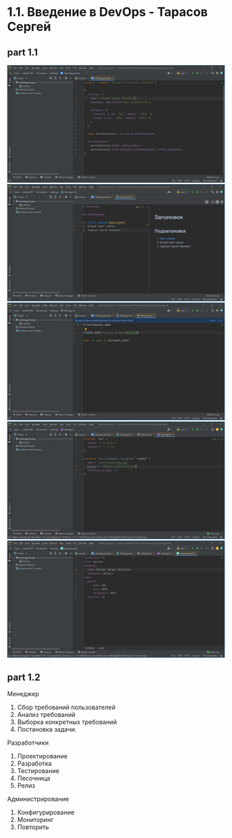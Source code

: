 # 1.1. Введение в DevOps - Тарасов Сергей

## part 1.1

<img src="https://github.com/tarsepav/netology_devops/blob/main/img/1.jsonnet.jpg"></img>
<img src="https://github.com/tarsepav/netology_devops/blob/main/img/1.md.jpg"></img>
<img src="https://github.com/tarsepav/netology_devops/blob/main/img/1.sh.jpg"></img>
<img src="https://github.com/tarsepav/netology_devops/blob/main/img/1.tr.jpg"></img>
<img src="https://github.com/tarsepav/netology_devops/blob/main/img/1.yaml.jpg"></img>

## part 1.2
Менеджер
1. Сбор требований пользователей
2. Анализ требований
3. Выборка конкретных требований
4. Постановка задачи.

Разработчики 

1. Проектирование
2. Разработка
3. Тестирование
4. Песочница
5. Релиз

Администрирование

1. Конфигурирование
2. Мониторинг
3. Повторить
